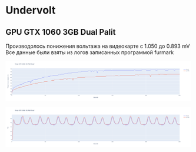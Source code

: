 # Undervolt
## GPU GTX 1060 3GB Dual Palit

Производолось понижения вольтажа на видеокарте с 1.050 до 0.893 mV 
Все данные были взяты из логов записанных программой furmark

![Alt text](temp.png "График зависимости температуры от времени")

![Alt text](fps.png "По графику можно наблюдать незначительный рост FPS")
